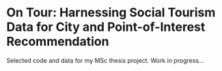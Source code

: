 # 	On Tour: Harnessing Social Tourism Data for City and Point-of-Interest Recommendation
Selected code and data for my MSc thesis project. Work in progress...
